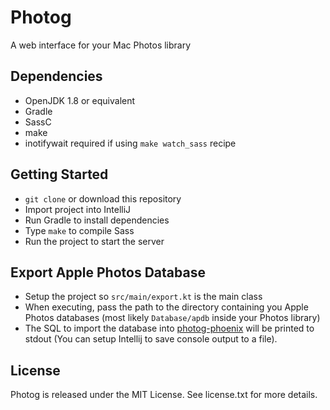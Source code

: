 # Photog

A web interface for your Mac Photos library

## Dependencies

* OpenJDK 1.8 or equivalent
* Gradle
* SassC
* make
* inotifywait required if using `make watch_sass` recipe

## Getting Started

* `git clone` or download this repository
* Import project into IntelliJ
* Run Gradle to install dependencies
* Type `make` to compile Sass
* Run the project to start the server

## Export Apple Photos Database

* Setup the project so `src/main/export.kt` is the main class
* When executing, pass the path to the directory containing you Apple Photos databases (most likely `Database/apdb` inside your Photos library)
* The SQL to import the database into [photog-phoenix](https://github.com/allen-garvey/photog-phoenix) will be printed to stdout (You can setup Intellij to save console output to a file).

## License

Photog is released under the MIT License. See license.txt for more details.